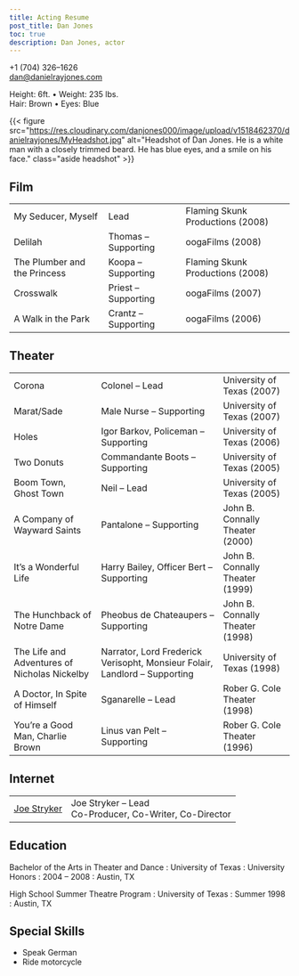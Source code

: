 ```yaml
---
title: Acting Resume
post_title: Dan Jones
toc: true
description: Dan Jones, actor
---
```


<section id="theater-contact">
<aside id="theater-bio">

+1 (704) 326–1626   
[dan&#x40;danielrayjones&#x2e;com](mailto:dan&#x40;danielrayjones&#x2e;com)

Height: 6ft. &bull; Weight: 235 lbs.   
Hair: Brown &bull; Eyes: Blue

</aside>

{{< figure src="https://res.cloudinary.com/danjones000/image/upload/v1518462370/danielrayjones/MyHeadshot.jpg" alt="Headshot of Dan Jones. He is a white man with a closely trimmed beard. He has blue eyes, and a smile on his face." class="aside headshot" >}}

</section>

<section id="film">

## Film

|   |   |   |
|---|---|---|
| My Seducer, Myself | Lead | Flaming Skunk Productions (2008) |
| Delilah | Thomas – Supporting | oogaFilms (2008) |
| The Plumber and the Princess | Koopa – Supporting | Flaming Skunk Productions (2008) |
| Crosswalk | Priest – Supporting | oogaFilms (2007) |
| A Walk in the Park | Crantz – Supporting | oogaFilms (2006) |

</section>

<section id="theater">

## Theater

|   |   |   |
|---|---|---|
| Corona | Colonel – Lead | University of Texas (2007) |
| Marat/Sade | Male Nurse – Supporting | University of Texas (2007) |
| Holes | Igor Barkov, Policeman – Supporting | University of Texas (2006) |
| Two Donuts | Commandante Boots – Supporting | University of Texas (2005) |
| Boom Town, Ghost Town | Neil – Lead | University of Texas (2005) |
| A Company of Wayward Saints | Pantalone – Supporting | John B. Connally Theater (2000) |
| It’s a Wonderful Life | Harry Bailey, Officer Bert – Supporting | John B. Connally Theater (1999) |
| The Hunchback of Notre Dame | Pheobus de Chateaupers – Supporting | John B. Connally Theater (1998) |
| The Life and Adventures of Nicholas Nickelby | Narrator, Lord Frederick Verisopht, Monsieur Folair, Landlord – Supporting | University of Texas (1998) |
| A Doctor, In Spite of Himself | Sganarelle – Lead | Rober G. Cole Theater (1998) |
| You’re a Good Man, Charlie Brown | Linus van Pelt – Supporting | Rober G. Cole Theater (1996) |

</section>

<section id="internet">

## Internet

|   |   |
|---|---|
| [Joe Stryker](https://www.youtube.com/@joestryker) | Joe Stryker – Lead<br />Co-Producer, Co-Writer, Co-Director |

</section>

<section id="education">

## Education

Bachelor of the Arts in Theater and Dance
: University of Texas
: University Honors
: 2004 – 2008
: Austin, TX

High School Summer Theatre Program
: University of Texas
: Summer 1998
: Austin, TX

</section>

<section id="specialskills">

## Special Skills

- Speak German
- Ride motorcycle

</section>
